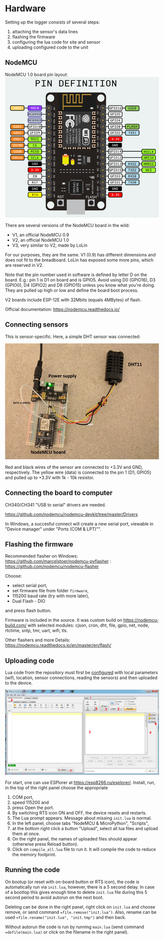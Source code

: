 
Hardware
========

Setting up the logger consists of several steps:
   1. attaching the sensor's data lines
   2. flashing the firmware
   3. configuring the lua code for site and sensor
   4. uploading configured code to the unit


NodeMCU
-------------------
NodeMCU 1.0 board pin layout:
![NodeMCU 1.0](nodemcu10_layout.png)

There are several versions of the NodeMCU board in the wild:
  * V1, an official NodeMCU 0.9
  * V2, an official NodeMCU 1.0
  * V3, very similar to V2, made by LoLin

For our purposes, they are the same. V1 (0.9) has different
dimensions and does not fit to the breadboard.
LoLin has exposed some more pins, which are reserved in V2.

Note that the pin number used in software is defined by letter D
on the board. E.g.: pin 1 is D1 on board and is GPIO5.
Avoid using D0 (GPIO16), D3 (GPIO0), D4 (GPIO2) and D8 (GPIO15)
unless you know what you're doing. They are pulled up high or low
and define the board boot process.

V2 boards include ESP-12E with 32Mbits (equals 4MBytes) of flash.

Official documentation: https://nodemcu.readthedocs.io/

Connecting sensors
------------------
This is sensor-specific. Here, a simple DHT sensor was connected:

![Sensor hookup](DHT-connection.jpg)

Red and black wires of the sensor are connected to +3.3V and GND, respectively.
The yellow wire (data) is connected to the pin 1 (D1, GPIO5) and pulled up to
+3.3V with 1k - 10k resistor.


Connecting the board to computer
--------------------------------
CH340/CH341 "USB to serial" drivers are needed.

https://github.com/nodemcu/nodemcu-devkit/tree/master/Drivers

In Windows, a succesful connect will create a new serial port, viewable in
"Device manager" under "Ports (COM & LPT)"".

Flashing the firmware
---------------------
Recommended flasher on Windows: https://github.com/marcelstoer/nodemcu-pyflasher
                               : https://github.com/nodemcu/nodemcu-flasher

Choose:
  * select serial port,
  * set firmware file from folder `firmware`,
  * 115200 baud rate (try with more later),
  * Dual Flash - DIO

and press flash button.

Firmware is included in the source. It was custom build on
https://nodemcu-build.com/ with selected modules:
cjson, cron, dht, file, gpio, net, node, rtctime, sntp, tmr, uart, wifi, tls.

Other flashers and more Details: https://nodemcu.readthedocs.io/en/master/en/flash/

Uploading code
--------------
Lua code from the repository must first be [configured](Configuration.md)
with local parameters (wifi, location, sensor connections, reading the
sensors) and then uploaded to the device.

![ESPlorer window](ESPlorer.png)

For start, one can use ESPlorer at https://esp8266.ru/esplorer/.
Install, run, in the top of the right panel choose the appropriate
  1. COM port,
  2. speed 115200 and
  3. press Open the port.
  4. By switching RTS icon ON and OFF, the device resets and restarts.
  5. The Lua prompt appears. Message about missing `init.lua` is normal.
  6. In the left panel, choose tabs "NodeMCU & MicroPython", "Scripts",
  7. at the bottom right click a button "Upload", select all lua files
     and upload them at once.
  8. On the right panel, the names of uploaded files should appear
     (otherwise press Reload button).
  9. Click on `compile_all.lua` file to run it. It will compile the code to
     reduce the memory footprint.

Running the code
----------------
On bootup (or reset with on-board button or RTS icon), the code is
automatically run via `init.lua`, however, there is a 5 second delay.
In case of a bootlop this gives enough time to delete `init.lua`
file during this 5 second period to avoid autorun on the next boot.

Deleting can be done in the right panel, right click on `init.lua`
and choose remove, or send command `=file.remove("init.lua")`.
Also, rename can be used `=file.rename("init.lua", "init.tmp")` and
then back.

Without autorun the code is run by running `main.lua`
(send command `=dofile(main.lua)` or click on the filename in
the right panel).

